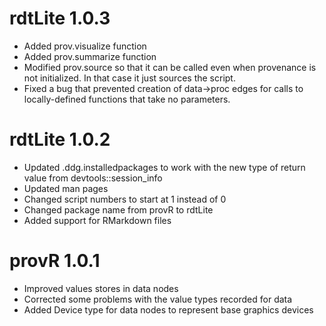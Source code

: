 # rdtLite 1.0.3

* Added prov.visualize function
* Added prov.summarize function
* Modified prov.source so that it can be called even when provenance is not initialized.  In
that case it just sources the script.
* Fixed a bug that prevented creation of data->proc edges for calls to locally-defined 
functions that take no parameters.

# rdtLite 1.0.2

* Updated .ddg.installedpackages to work with the new type of return value from devtools::session_info
* Updated man pages
* Changed script numbers to start at 1 instead of 0
* Changed package name from provR to rdtLite
* Added support for RMarkdown files

# provR 1.0.1

* Improved values stores in data nodes
* Corrected some problems with the value types recorded for data
* Added Device type for data nodes to represent base graphics devices
